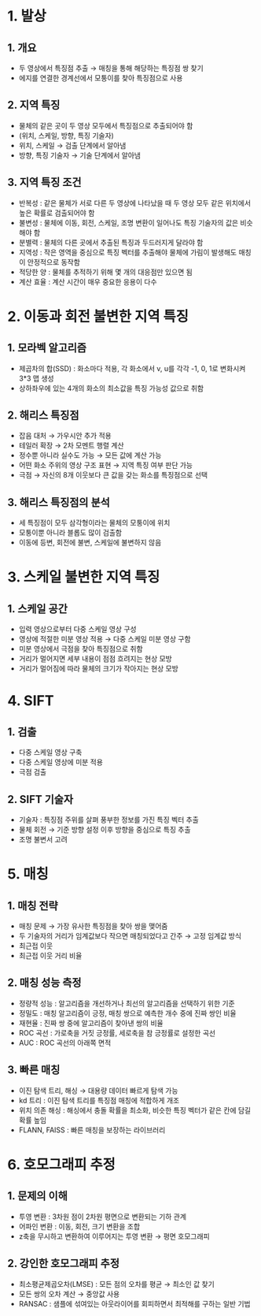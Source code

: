 # 1. 발상

## 1. 개요

- 두 영상에서 특징점 추출 → 매칭을 통해 해당하는 특징점 쌍 찾기
- 에지를 연결한 경계선에서 모퉁이를 찾아 특징점으로 사용

## 2. 지역 특징

- 물체의 같은 곳이 두 영상 모두에서 특징점으로 추출되어야 함
- (위치, 스케일, 방향, 특징 기술자)
- 위치, 스케일 → 검출 단계에서 알아냄
- 방향, 특징 기술자 → 기술 단계에서 알아냄

## 3. 지역 특징 조건

- 반복성 : 같은 물체가 서로 다른 두 영상에 나타났을 때 두 영상 모두 같은 위치에서 높은 확률로 검출되어야 함
- 불변성 : 물체에 이동, 회전, 스케일, 조명 변환이 일어나도 특징 기술자의 값은 비슷해야 함
- 분별력 : 물체의 다른 곳에서 추출된 특징과 두드러지게 달라야 함
- 지역성 : 작은 영역을 중심으로 특징 벡터를 추출해야 물체에 가림이 발생해도 매칭이 안정적으로 동작함
- 적당한 양 : 물체를 추적하기 위해 몇 개의 대응점만 있으면 됨
- 계산 효율 : 계산 시간이 매우 중요한 응용이 다수

# 2. 이동과 회전 불변한 지역 특징

## 1. 모라벡 알고리즘

- 제곱차의 합(SSD) : 화소마다 적용, 각 화소에서 v, u를 각각 -1, 0, 1로 변화시켜 3*3 맵 생성
- 상하좌우에 있는 4개의 화소의 최소값을 특징 가능성 값으로 취함

## 2. 해리스 특징점

- 잡음 대처 → 가우시안 추가 적용
- 테일러 확장 → 2차 모멘트 행렬 계산
- 정수뿐 아니라 실수도 가능 → 모든 값에 계산 가능
- 어떤 화소 주위의 영상 구조 표현 → 지역 특징 여부 판단 가능
- 극점 → 자신의 8개 이웃보다 큰 값을 갖는 화소를 특징점으로 선택

## 3. 해리스 특징점의 분석

- 세 특징점이 모두 삼각형이라는 물체의 모퉁이에 위치
- 모퉁이뿐 아니라 블롭도 많이 검출함
- 이동에 등변, 회전에 불변, 스케일에 불변하지 않음

# 3. 스케일 불변한 지역 특징

## 1. 스케일 공간

- 입력 영상으로부터 다중 스케일 영상 구성
- 영상에 적절한 미분 영상 적용 → 다중 스케일 미분 영상 구함
- 미분 영상에서 극점을 찾아 특징점으로 취함
- 거리가 멀어지면 세부 내용이 점점 흐려지는 현상 모방
- 거리가 멀어짐에 따라 물체의 크기가 작아지는 현상 모방

# 4. SIFT

## 1. 검출

- 다중 스케일 영상 구축
- 다중 스케일 영상에 미분 적용
- 극점 검출

## 2. SIFT 기술자

- 기술자 : 특징점 주위를 살펴 풍부한 정보를 가진 특징 벡터 추출
- 물체 회전 → 기준 방향 설정 이후 방향을 중심으로 특징 추출
- 조명 불변서 고려

# 5. 매칭

## 1. 매칭 전략

- 매칭 문제 → 가장 유사한 특징점을 찾아 쌍을 맺어줌
- 두 기술자의 거리가 임계값보다 작으면 매칭되었다고 간주 → 고정 임계값 방식
- 최근접 이웃
- 최근접 이웃 거리 비율

## 2. 매칭 성능 측정

- 정량적 성능 : 알고리즘을 개선하거나 최선의 알고리즘을 선택하기 위한 기준
- 정밀도 : 매칭 알고리즘이 긍정, 매칭 쌍으로 예측한 개수 중에 진짜 쌍인 비율
- 재현율 : 진짜 쌍 중에 알고리즘이 찾아낸 쌍의 비율
- ROC 곡선 : 가로축을 거짓 긍정률, 세로축을 참 긍정률로 설정한 곡선
- AUC : ROC 곡선의 아래쪽 면적

## 3. 빠른 매칭

- 이진 탐색 트리, 해싱 → 대용량 데이터 빠르게 탐색 가능
- kd 트리 : 이진 탐색 트리를 특징점 매칭에 적합하게 개조
- 위치 의존 해싱 : 해싱에서 충돌 확률을 최소화, 비슷한 특징 벡터가 같은 칸에 담길 확률 높임
- FLANN, FAISS : 빠른 매칭을 보장하는 라이브러리

# 6. 호모그래피 추정

## 1. 문제의 이해

- 투영 변환 : 3차원 점이 2차원 평면으로 변환되는 기하 관계
- 어파인 변환 : 이동, 회전, 크기 변환을 조합
- z축을 무시하고 변환하여 이루어지는 투영 변환 → 평면 호모그래피

## 2. 강인한 호모그래피 추정

- 최소평균제곱오차(LMSE) : 모든 점의 오차를 평균 → 최소인 값 찾기
- 모든 쌍의 오차 계산 → 중앙값 사용
- RANSAC : 샘플에 섞여있는 아웃라이어를 회피하면서 최적해를 구하는 일반 기법